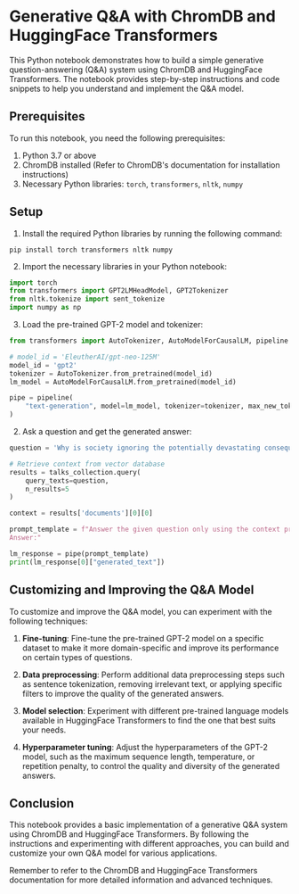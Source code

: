 # Generative Q&A with ChromDB and HuggingFace Transformers

This Python notebook demonstrates how to build a simple generative question-answering (Q&A) system using ChromDB and HuggingFace Transformers. The notebook provides step-by-step instructions and code snippets to help you understand and implement the Q&A model.

## Prerequisites

To run this notebook, you need the following prerequisites:

1. Python 3.7 or above
2. ChromDB installed (Refer to ChromDB's documentation for installation instructions)
3. Necessary Python libraries: `torch`, `transformers`, `nltk`, `numpy`

## Setup

1. Install the required Python libraries by running the following command:

```shell
pip install torch transformers nltk numpy
```

2. Import the necessary libraries in your Python notebook:

```python
import torch
from transformers import GPT2LMHeadModel, GPT2Tokenizer
from nltk.tokenize import sent_tokenize
import numpy as np
```

3. Load the pre-trained GPT-2 model and tokenizer:

```python
from transformers import AutoTokenizer, AutoModelForCausalLM, pipeline

# model_id = 'EleutherAI/gpt-neo-125M'
model_id = 'gpt2'
tokenizer = AutoTokenizer.from_pretrained(model_id)
lm_model = AutoModelForCausalLM.from_pretrained(model_id)

pipe = pipeline(
    "text-generation", model=lm_model, tokenizer=tokenizer, max_new_tokens=256, device_map="auto", handle_long_generation="hole"
)
```

2. Ask a question and get the generated answer:

```python
question = 'Why is society ignoring the potentially devastating consequences of AI development'

# Retrieve context from vector database
results = talks_collection.query(
    query_texts=question,
    n_results=5
)

context = results['documents'][0][0]

prompt_template = f"Answer the given question only using the context provided. Do not Hallucinate.\n\nContext: {context}\n\nQuestion: {question}\n\n\
Answer:"

lm_response = pipe(prompt_template)
print(lm_response[0]["generated_text"])
```

## Customizing and Improving the Q&A Model

To customize and improve the Q&A model, you can experiment with the following techniques:

1. **Fine-tuning**: Fine-tune the pre-trained GPT-2 model on a specific dataset to make it more domain-specific and improve its performance on certain types of questions.

2. **Data preprocessing**: Perform additional data preprocessing steps such as sentence tokenization, removing irrelevant text, or applying specific filters to improve the quality of the generated answers.

3. **Model selection**: Experiment with different pre-trained language models available in HuggingFace Transformers to find the one that best suits your needs.

4. **Hyperparameter tuning**: Adjust the hyperparameters of the GPT-2 model, such as the maximum sequence length, temperature, or repetition penalty, to control the quality and diversity of the generated answers.

## Conclusion

This notebook provides a basic implementation of a generative Q&A system using ChromDB and HuggingFace Transformers. By following the instructions and experimenting with different approaches, you can build and customize your own Q&A model for various applications.

Remember to refer to the ChromDB and HuggingFace Transformers documentation for more detailed information and advanced techniques.